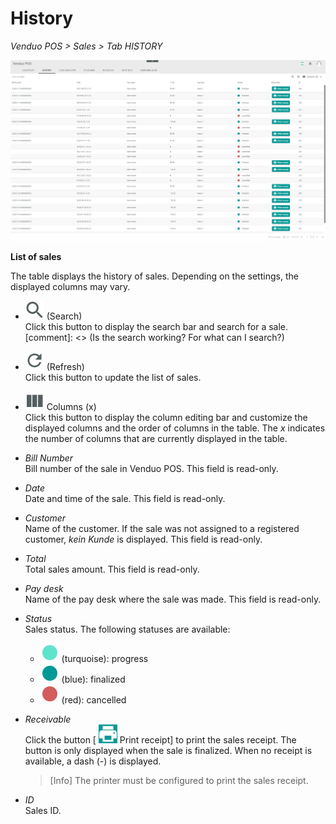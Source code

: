 # History
*Venduo POS > Sales > Tab HISTORY*

![History](/Assets/Screenshots/VenduoPOS/Sales/History/History.png "[History]")

**List of sales**

The table displays the history of sales. Depending on the settings, the displayed columns may vary.

- ![Search](/Assets/Icons/Search.png "[Search]") (Search)   
  Click this button to display the search bar and search for a sale.
  [comment]: <> (Is the search working? For what can I search?)

- ![Refresh](/Assets/Icons/Refresh01.png "[Refresh]") (Refresh)   
  Click this button to update the list of sales.

- ![Columns](/Assets/Icons/Columns.png "[Columns]") Columns (x)   
  Click this button to display the column editing bar and customize the displayed columns and the order of columns in the table. The *x* indicates the number of columns that are currently displayed in the table.

- *Bill Number*   
  Bill number of the sale in Venduo POS. This field is read-only.

- *Date*   
  Date and time of the sale. This field is read-only.

- *Customer*   
  Name of the customer. If the sale was not assigned to a registered customer, *kein Kunde* is displayed. This field is read-only.

- *Total*  
  Total sales amount. This field is read-only.

- *Pay desk*   
  Name of the pay desk where the sale was made. This field is read-only.

- *Status*   
  Sales status. The following statuses are available:
    - ![turquoise](/Assets/Icons/Status03.png "[turquoise]") (turquoise): progress
    - ![blue](/Assets/Icons/Status01.png "[blue]") (blue): finalized
    - ![red](/Assets/Icons/Status02.png "[red]") (red): cancelled


- *Receivable*   
  Click the button [ ![Printer](/Assets/Icons/Printer.png "[Printer]") Print receipt] to print the sales receipt. The button is only displayed when the sale is finalized. When no receipt is available, a dash (*-*) is displayed.

  > [Info] The printer must be configured to print the sales receipt.

- *ID*   
  Sales ID.
